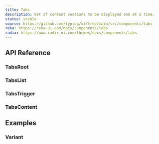 ```yaml
---
title: Tabs
description: Set of content sections to be displayed one at a time.
status: stable
source: https://github.com/typlog/ui/tree/main/src/components/tabs
reka: https://reka-ui.com/docs/components/tabs
radix: https://www.radix-ui.com/themes/docs/components/tabs
---
```


<Example name="tabs/Overview.vue" />

## API Reference

### TabsRoot

<PropsTable name="TabsRoot" />

### TabsList

<PropsTable name="TabsList" />

### TabsTrigger

<PropsTable name="TabsTrigger" />

### TabsContent

<PropsTable name="TabsContent" />

## Examples

### Variant

<Example name="tabs/Variant.vue" />
